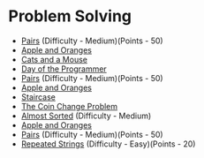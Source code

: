 # Problem Solving

- [Pairs](https://www.hackerrank.com/challenges/pairs/problem) (Difficulty - Medium)(Points - 50)
- [Apple and Oranges](https://www.hackerrank.com/challenges/apple-and-orange/problem)
- [Cats and a Mouse](https://www.hackerrank.com/challenges/cats-and-a-mouse/problem)
- [Day of the Programmer](https://www.hackerrank.com/challenges/day-of-the-programmer/problem)
- [Pairs](https://www.hackerrank.com/challenges/pairs/problem) (Difficulty - Medium)(Points - 50)
- [Apple and Oranges](https://www.hackerrank.com/challenges/apple-and-orange/problem)
- [Staircase](https://www.hackerrank.com/challenges/staircase/problem)
- [The Coin Change Problem](https://www.hackerrank.com/challenges/coin-change/problem)
- [Almost Sorted](https://www.hackerrank.com/challenges/almost-sorted/problem) (Difficulty - Medium)
- [Apple and Oranges](https://www.hackerrank.com/challenges/apple-and-orange/problem)
- [Pairs](https://www.hackerrank.com/challenges/pairs/problem) (Difficulty - Medium)(Points - 50)
- [Repeated Strings](https://www.hackerrank.com/challenges/repeated-string/problem) (Difficulty - Easy)(Points - 20)
